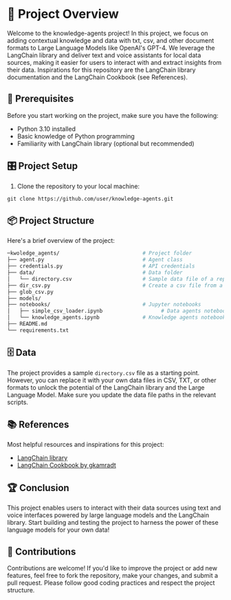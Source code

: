 # 🧭 Project Overview

Welcome to the knowledge-agents project! In this project, we focus on adding contextual knowledge and data with txt, csv, and other document formats to Large Language Models like OpenAI's GPT-4. We leverage the LangChain library and deliver text and voice assistants for local data sources, making it easier for users to interact with and extract insights from their data. Inspirations for this repository are the LangChain library documentation and the LangChain Cookbook (see References).

## 🚧 Prerequisites

Before you start working on the project, make sure you have the following:

- Python 3.10 installed
- Basic knowledge of Python programming
- Familiarity with LangChain library (optional but recommended)

## 🎛 Project Setup

1. Clone the repository to your local machine:

```
git clone https://github.com/user/knowledge-agents.git
```


## 📦 Project Structure

Here's a brief overview of the project:
```bash
─kwoledge_agents/                           # Project folder
├── agent.py                                # Agent class
├── credentials.py                          # API credentials
├── data/                                   # Data folder
│   └── directory.csv                       # Sample data file of a repository
├── dir_csv.py                              # Create a csv file from a directory
├── glob_csv.py
├── models/
├── notebooks/                              # Jupyter notebooks
│   ├── simple_csv_loader.ipynb                   # Data agents notebook
│   └── knowledge_agents.ipynb              # Knowledge agents notebook
├── README.md                               
└── requirements.txt
```

## 🗄️ Data

The project provides a sample `directory.csv` file as a starting point. However, you can replace it with your own data files in CSV, TXT, or other formats to unlock the potential of the LangChain library and the Large Language Model. Make sure you update the data file paths in the relevant scripts.

## 📚 References

Most helpful resources and inspirations for this project:

- [LangChain library](https://python.langchain.com/en/latest/index.html)
- [LangChain Cookbook by gkamradt ](https://github.com/gkamradt)

## 🏆 Conclusion

This project enables users to interact with their data sources using text and voice interfaces powered by large language models and the LangChain library. Start building and testing the project to harness the power of these language models for your own data!

## 🤝 Contributions

Contributions are welcome! If you'd like to improve the project or add new features, feel free to fork the repository, make your changes, and submit a pull request. Please follow good coding practices and respect the project structure.